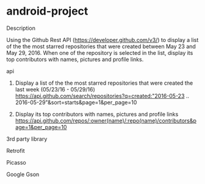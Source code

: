 # android-project

Description

Using the Github Rest API (https://developer.github.com/v3/) to display a list of the the most starred repositories that were created between May 23 and May 29, 2016.
When one of the repository is selected in the list, display its top contributors with names, pictures and profile links.

api

1. Display a list of the the most starred repositories that were created the last week (05/23/16 - 05/29/16)
   https://api.github.com/search/repositories?q=created:"2016-05-23 .. 2016-05-29"&sort=starts&page=1&per_page=10

2. Display its top contributors with names, pictures and profile links
   https://api.github.com/repos/:owner(name)/:repo(name)/contributors&page=1&per_page=10

3rd party library

Retrofit

Picasso

Google Gson
